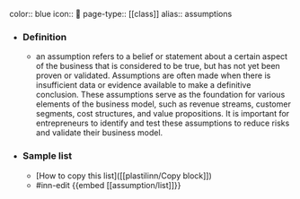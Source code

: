 color:: blue
icon:: 🔮
page-type:: [[class]]
alias:: assumptions

- ### Definition 
  - an assumption refers to a belief or statement about a certain aspect of the business that is considered to be true, but has not yet been proven or validated. Assumptions are often made when there is insufficient data or evidence available to make a definitive conclusion. These assumptions serve as the foundation for various elements of the business model, such as revenue streams, customer segments, cost structures, and value propositions. It is important for entrepreneurs to identify and test these assumptions to reduce risks and validate their business model.
- ### Sample list
  - [How to copy this list]([[plastilinn/Copy block]])
  - #inn-edit {{embed [[assumption/list]]}}


